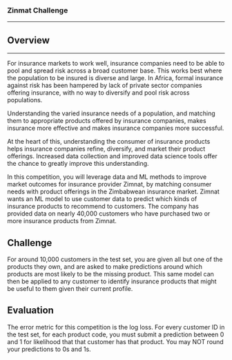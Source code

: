 ### Zinmat Challenge
***

## Overview
***

For insurance markets to work well, insurance companies need to be able to pool and spread risk across a broad customer base. This works best where the population to be insured is diverse and large. In Africa, formal insurance against risk has been hampered by lack of private sector companies offering insurance, with no way to diversify and pool risk across populations.

Understanding the varied insurance needs of a population, and matching them to appropriate products offered by insurance companies, makes insurance more effective and makes insurance companies more successful.

At the heart of this, understanding the consumer of insurance products helps insurance companies refine, diversify, and market their product offerings. Increased data collection and improved data science tools offer the chance to greatly improve this understanding.

In this competition, you will leverage data and ML methods to improve market outcomes for insurance provider Zimnat, by matching consumer needs with product offerings in the Zimbabwean insurance market. Zimnat wants an ML model to use customer data to predict which kinds of insurance products to recommend to customers. The company has provided data on nearly 40,000 customers who have purchased two or more insurance products from Zimnat.

## Challenge

For around 10,000 customers in the test set, you are given all but one of the products they own, and are asked to make predictions around which products are most likely to be the missing product. This same model can then be applied to any customer to identify insurance products that might be useful to them given their current profile.


## Evaluation

The error metric for this competition is the log loss.
For every customer ID in the test set, for each product code, you must submit a prediction between 0 and 1 for likelihood that that customer has that product. You may NOT round your predictions to 0s and 1s.